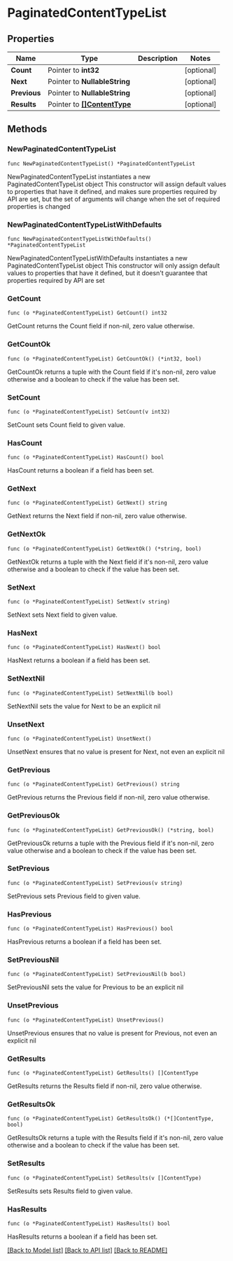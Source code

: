 # PaginatedContentTypeList

## Properties

Name | Type | Description | Notes
------------ | ------------- | ------------- | -------------
**Count** | Pointer to **int32** |  | [optional] 
**Next** | Pointer to **NullableString** |  | [optional] 
**Previous** | Pointer to **NullableString** |  | [optional] 
**Results** | Pointer to [**[]ContentType**](ContentType.md) |  | [optional] 

## Methods

### NewPaginatedContentTypeList

`func NewPaginatedContentTypeList() *PaginatedContentTypeList`

NewPaginatedContentTypeList instantiates a new PaginatedContentTypeList object
This constructor will assign default values to properties that have it defined,
and makes sure properties required by API are set, but the set of arguments
will change when the set of required properties is changed

### NewPaginatedContentTypeListWithDefaults

`func NewPaginatedContentTypeListWithDefaults() *PaginatedContentTypeList`

NewPaginatedContentTypeListWithDefaults instantiates a new PaginatedContentTypeList object
This constructor will only assign default values to properties that have it defined,
but it doesn't guarantee that properties required by API are set

### GetCount

`func (o *PaginatedContentTypeList) GetCount() int32`

GetCount returns the Count field if non-nil, zero value otherwise.

### GetCountOk

`func (o *PaginatedContentTypeList) GetCountOk() (*int32, bool)`

GetCountOk returns a tuple with the Count field if it's non-nil, zero value otherwise
and a boolean to check if the value has been set.

### SetCount

`func (o *PaginatedContentTypeList) SetCount(v int32)`

SetCount sets Count field to given value.

### HasCount

`func (o *PaginatedContentTypeList) HasCount() bool`

HasCount returns a boolean if a field has been set.

### GetNext

`func (o *PaginatedContentTypeList) GetNext() string`

GetNext returns the Next field if non-nil, zero value otherwise.

### GetNextOk

`func (o *PaginatedContentTypeList) GetNextOk() (*string, bool)`

GetNextOk returns a tuple with the Next field if it's non-nil, zero value otherwise
and a boolean to check if the value has been set.

### SetNext

`func (o *PaginatedContentTypeList) SetNext(v string)`

SetNext sets Next field to given value.

### HasNext

`func (o *PaginatedContentTypeList) HasNext() bool`

HasNext returns a boolean if a field has been set.

### SetNextNil

`func (o *PaginatedContentTypeList) SetNextNil(b bool)`

 SetNextNil sets the value for Next to be an explicit nil

### UnsetNext
`func (o *PaginatedContentTypeList) UnsetNext()`

UnsetNext ensures that no value is present for Next, not even an explicit nil
### GetPrevious

`func (o *PaginatedContentTypeList) GetPrevious() string`

GetPrevious returns the Previous field if non-nil, zero value otherwise.

### GetPreviousOk

`func (o *PaginatedContentTypeList) GetPreviousOk() (*string, bool)`

GetPreviousOk returns a tuple with the Previous field if it's non-nil, zero value otherwise
and a boolean to check if the value has been set.

### SetPrevious

`func (o *PaginatedContentTypeList) SetPrevious(v string)`

SetPrevious sets Previous field to given value.

### HasPrevious

`func (o *PaginatedContentTypeList) HasPrevious() bool`

HasPrevious returns a boolean if a field has been set.

### SetPreviousNil

`func (o *PaginatedContentTypeList) SetPreviousNil(b bool)`

 SetPreviousNil sets the value for Previous to be an explicit nil

### UnsetPrevious
`func (o *PaginatedContentTypeList) UnsetPrevious()`

UnsetPrevious ensures that no value is present for Previous, not even an explicit nil
### GetResults

`func (o *PaginatedContentTypeList) GetResults() []ContentType`

GetResults returns the Results field if non-nil, zero value otherwise.

### GetResultsOk

`func (o *PaginatedContentTypeList) GetResultsOk() (*[]ContentType, bool)`

GetResultsOk returns a tuple with the Results field if it's non-nil, zero value otherwise
and a boolean to check if the value has been set.

### SetResults

`func (o *PaginatedContentTypeList) SetResults(v []ContentType)`

SetResults sets Results field to given value.

### HasResults

`func (o *PaginatedContentTypeList) HasResults() bool`

HasResults returns a boolean if a field has been set.


[[Back to Model list]](../README.md#documentation-for-models) [[Back to API list]](../README.md#documentation-for-api-endpoints) [[Back to README]](../README.md)


